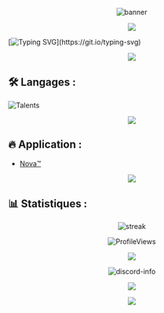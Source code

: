<!-- Banner ou grande image en haut -->
<p align="center">
  <img src="https://capsule-render.vercel.app/api?type=waving&color=4A90E2&height=200&section=header&text=CroixMiroir16&fontSize=50&fontColor=ffffff" alt="banner" />
</p>

<p align="center">
  <img src="https://user-images.githubusercontent.com/73097560/115834477-dbab4500-a447-11eb-908a-139a6edaec5c.gif"/>
</p>

[![Typing SVG](https://readme-typing-svg.demolab.com?font=Fira+Code&duration=3800&pause=1000&width=620&lines=La+diff%C3%A9rence+n'est+pas+un+d%C3%A9faut%2C+c'est+une+force.;La+programmation+est+un+moyen+d'%C3%A9vasion.;La+d%C3%A9couverte+est+continue+et+illimit%C3%A9e.;La+m%C3%A9moire+conserve+nos+souvenirs.;La+r%C3%A9flexion+change+nos+habitudes.)](https://git.io/typing-svg)

<p align="center">
  <img src="https://user-images.githubusercontent.com/73097560/115834477-dbab4500-a447-11eb-908a-139a6edaec5c.gif"/>
</p>

## 🛠️ Langages :

![Talents](https://skillicons.dev/icons?i=python&theme=dark)

<p align="center">
  <img src="https://user-images.githubusercontent.com/73097560/115834477-dbab4500-a447-11eb-908a-139a6edaec5c.gif"/>
</p>

## 🔥 Application :
- [Nova™](1219689750395617280)

<p align="center">
  <img src="https://user-images.githubusercontent.com/73097560/115834477-dbab4500-a447-11eb-908a-139a6edaec5c.gif"/>
</p>

## 📊 Statistiques :

<p align="center">
  <img src="https://github-readme-streak-stats.herokuapp.com/?user=CroixMiroir16&theme=tokyonight" alt="streak" />
</p>

<p align="center"> 
    <img
        src="https://komarev.com/ghpvc/?username=croixmiroir16&label=Vues&color=0e75b6&style=flat"
        alt="ProfileViews" /> 
    </p>

<p align="center">
  <img src="https://user-images.githubusercontent.com/73097560/115834477-dbab4500-a447-11eb-908a-139a6edaec5c.gif"/>
</p>

<div align="center">
     <img src="https://lanyard.cnrad.dev/api/848876050866896896?bg=transparent" alt="discord-info" margin-top="2rem" />
</div>

<p align="center">
  <img src="https://user-images.githubusercontent.com/73097560/115834477-dbab4500-a447-11eb-908a-139a6edaec5c.gif"/>
</p>

<p align="center">
  <img src="https://capsule-render.vercel.app/api?type=waving&color=4A90E2&height=150&section=footer"/>
</p>
